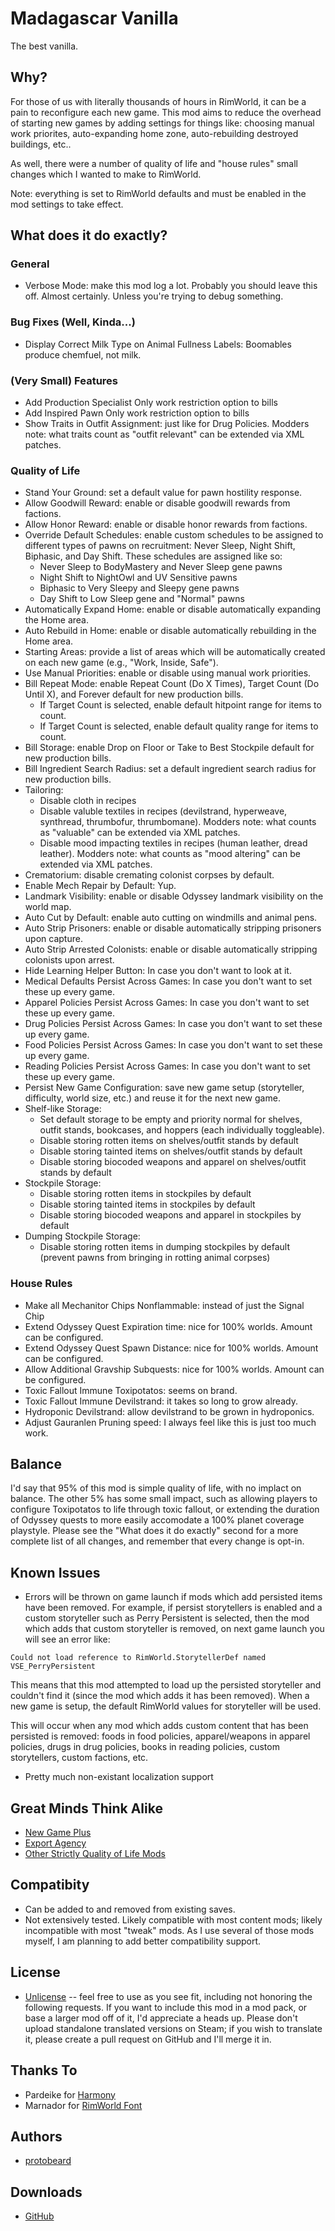 # Madagascar Vanilla

The best vanilla.

## Why?

For those of us with literally thousands of hours in RimWorld, it can be a pain to reconfigure each new game. This mod aims to reduce the overhead of starting new games by adding settings for things like: choosing manual work priorites, auto-expanding home zone, auto-rebuilding destroyed buildings, etc..

As well, there were a number of quality of life and "house rules" small changes which I wanted to make to RimWorld.

Note: everything is set to RimWorld defaults and must be enabled in the mod settings to take effect.

## What does it do exactly?

### General

* Verbose Mode: make this mod log a lot. Probably you should leave this off. Almost certainly. Unless you're trying to debug something.

### Bug Fixes (Well, Kinda...)

* Display Correct Milk Type on Animal Fullness Labels: Boomables produce chemfuel, not milk.

### (Very Small) Features

* Add Production Specialist Only work restriction option to bills
* Add Inspired Pawn Only work restriction option to bills
* Show Traits in Outfit Assignment: just like for Drug Policies. Modders note: what traits count as "outfit relevant" can be extended via XML patches.

### Quality of Life

* Stand Your Ground: set a default value for pawn hostility response.
* Allow Goodwill Reward: enable or disable goodwill rewards from factions.
* Allow Honor Reward: enable or disable honor rewards from factions.
* Override Default Schedules: enable custom schedules to be assigned to different types of pawns on recruitment: Never Sleep, Night Shift, Biphasic, and Day Shift. These schedules are assigned like so:
    * Never Sleep to BodyMastery and Never Sleep gene pawns
    * Night Shift to NightOwl and UV Sensitive pawns
    * Biphasic to Very Sleepy and Sleepy gene pawns
    * Day Shift to Low Sleep gene and "Normal" pawns
* Automatically Expand Home: enable or disable automatically expanding the Home area.
* Auto Rebuild in Home: enable or disable automatically rebuilding in the Home area.
* Starting Areas: provide a list of areas which will be automatically created on each new game (e.g., "Work, Inside, Safe").
* Use Manual Priorities: enable or disable using manual work priorities.
* Bill Repeat Mode: enable Repeat Count (Do X Times), Target Count (Do Until X), and Forever default for new production bills.
    * If Target Count is selected, enable default hitpoint range for items to count.
    * If Target Count is selected, enable default quality range for items to count.
* Bill Storage: enable Drop on Floor or Take to Best Stockpile default for new production bills.
* Bill Ingredient Search Radius: set a default ingredient search radius for new production bills.
* Tailoring:
    * Disable cloth in recipes
    * Disable valuble textiles in recipes (devilstrand, hyperweave, synthread, thrumbofur, thrumbomane). Modders note: what counts as "valuable" can be extended via XML patches.
    * Disable mood impacting textiles in recipes (human leather, dread leather). Modders note: what counts as "mood altering" can be extended via XML patches.
* Crematorium: disable cremating colonist corpses by default.
* Enable Mech Repair by Default: Yup.
* Landmark Visibility: enable or disable Odyssey landmark visibility on the world map.
* Auto Cut by Default: enable auto cutting on windmills and animal pens.
* Auto Strip Prisoners: enable or disable automatically stripping prisoners upon capture.
* Auto Strip Arrested Colonists: enable or disable automatically stripping colonists upon arrest.
* Hide Learning Helper Button: In case you don't want to look at it.
* Medical Defaults Persist Across Games: In case you don't want to set these up every game.
* Apparel Policies Persist Across Games: In case you don't want to set these up every game.
* Drug Policies Persist Across Games: In case you don't want to set these up every game.
* Food Policies Persist Across Games: In case you don't want to set these up every game.
* Reading Policies Persist Across Games: In case you don't want to set these up every game.
* Persist New Game Configuration: save new game setup (storyteller, difficulty, world size, etc.) and reuse it for the next new game.
* Shelf-like Storage:
    * Set default storage to be empty and priority normal for shelves, outfit stands, bookcases, and hoppers (each individually toggleable).
    * Disable storing rotten items on shelves/outfit stands by default
    * Disable storing tainted items on shelves/outfit stands by default
    * Disable storing biocoded weapons and apparel on shelves/outfit stands by default
* Stockpile Storage:
    * Disable storing rotten items in stockpiles by default
    * Disable storing tainted items in stockpiles by default
    * Disable storing biocoded weapons and apparel in stockpiles by default
* Dumping Stockpile Storage:
    * Disable storing rotten items in dumping stockpiles by default (prevent pawns from bringing in rotting animal corpses)

### House Rules

* Make all Mechanitor Chips Nonflammable: instead of just the Signal Chip
* Extend Odyssey Quest Expiration time: nice for 100% worlds. Amount can be configured.
* Extend Odyssey Quest Spawn Distance: nice for 100% worlds. Amount can be configured.
* Allow Additional Gravship Subquests: nice for 100% worlds. Amount can be configured.
* Toxic Fallout Immune Toxipotatos: seems on brand.
* Toxic Fallout Immune Devilstrand: it takes so long to grow already.
* Hydroponic Devilstrand: allow devilstrand to be grown in hydroponics.
* Adjust Gauranlen Pruning speed: I always feel like this is just too much work.

## Balance

I'd say that 95% of this mod is simple quality of life, with no implact on balance. The other 5% has some small impact, such as allowing players to configure Toxipotatos to life through toxic fallout, or extending the duration of Odyssey quests to more easily accomodate a 100% planet coverage playstyle. Please see the "What does it do exactly" second for a more complete list of all changes, and remember that every change is opt-in.

## Known Issues

* Errors will be thrown on game launch if mods which add persisted items have been removed. For example, if persist storytellers is enabled and a custom storyteller such as Perry Persistent is selected, then the mod which adds that custom storyteller is removed, on next game launch you will see an error like:

`Could not load reference to RimWorld.StorytellerDef named VSE_PerryPersistent`

This means that this mod attempted to load up the persisted storyteller and couldn't find it (since the mod which adds it has been removed). When a new game is setup, the default RimWorld values for storyteller will be used.

This will occur when any mod which adds custom content that has been persisted is removed: foods in food policies, apparel/weapons in apparel policies, drugs in drug policies, books in reading policies, custom storytellers, custom factions, etc.

* Pretty much non-existant localization support

## Great Minds Think Alike

* [New Game Plus][new_game_plus]
* [Export Agency][export_agency]
* [Other Strictly Quality of Life Mods][quality_of_life_collection]

## Compatibity

* Can be added to and removed from existing saves.
* Not extensively tested. Likely compatible with most content mods; likely incompatible with most "tweak" mods. As I use several of those mods myself, I am planning to add better compatibility support.

## License

* [Unlicense][license] -- feel free to use as you see fit, including not honoring the following requests. If you want to include this mod in a mod pack, or base a larger mod off of it, I'd appreciate a heads up. Please don't upload standalone translated versions on Steam; if you wish to translate it, please create a pull request on GitHub and I'll merge it in.

## Thanks To

* Pardeike for [Harmony][harmonylib]
* Marnador for [RimWorld Font][font]

## Authors

* [protobeard][protobeard]


## Downloads

* [GitHub][github]

[license]: https://github.com/protobeard/madagascar_vanilla/blob/master/UNLICENSE
[harmonylib]: https://github.com/pardeike/Harmony
[font]: https://ludeon.com/forums/index.php?topic=11022.0

[steam]: http://steamcommunity.com/sharedfiles/filedetails/?id={mod_steam_id}
[github]: https://github.com/protobeard/madagascar_vanilla/releases

[protobeard]: https://github.com/protobeard

[quality_of_life_collection]: https://steamcommunity.com/sharedfiles/filedetails/?id=3592953821
[new_game_plus]: https://steamcommunity.com/sharedfiles/filedetails/?id=2909126210
[export_agency]: https://steamcommunity.com/sharedfiles/filedetails/?id=1467209473
